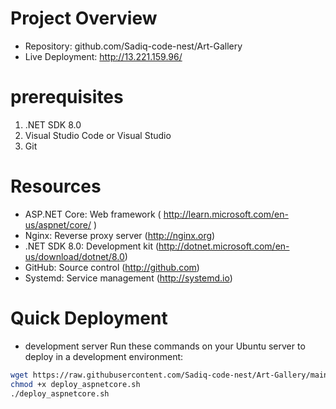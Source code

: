 # Project Overview
- Repository: github.com/Sadiq-code-nest/Art-Gallery
- Live Deployment: http://13.221.159.96/


# prerequisites
1. .NET SDK 8.0
2. Visual Studio Code or Visual Studio
3. Git


# Resources
- ASP.NET Core: Web framework ( http://learn.microsoft.com/en-us/aspnet/core/ )
- Nginx: Reverse proxy server (http://nginx.org)
- .NET SDK 8.0: Development kit (http://dotnet.microsoft.com/en-us/download/dotnet/8.0)
- GitHub: Source control (http://github.com)
- Systemd: Service management (http://systemd.io)

# Quick Deployment
- development server
Run these commands on your Ubuntu server to deploy in a development environment:

```bash 
wget https://raw.githubusercontent.com/Sadiq-code-nest/Art-Gallery/main/installation_script.sh
chmod +x deploy_aspnetcore.sh
./deploy_aspnetcore.sh
